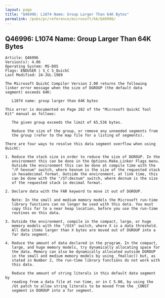```yaml
---
layout: page
title: "Q46996: L1074 Name: Group Larger Than 64K Bytes"
permalink: /pubs/pc/reference/microsoft/kb/Q46996/
---
```


## Q46996: L1074 Name: Group Larger Than 64K Bytes

	Article: Q46996
	Version(s): 4.06
	Operating System: MS-DOS
	Flags: ENDUSER | S_C S_QuickC
	Last Modified: 24-JUL-1989
	
	The Microsoft QuickC Compiler Version 2.00 returns the following
	linker error message when the size of DGROUP (the default data
	segment) exceeds 64K:
	
	   L1074 name: group larger than 64K bytes
	
	This error is documented on Page 282 of the "Microsoft QuickC Tool
	Kit" manual as follows:
	
	   The given group exceeds the limit of 65,536 bytes.
	
	   Reduce the size of the group, or remove any unneeded segments from
	   the group (refer to the map file for a listing of segments).
	
	There are four ways to resolve this data segment overflow when using
	QuickC:
	
	1. Reduce the stack size in order to reduce the size of DGROUP. In the
	   environment this can be done in the Options.Make.Linker Flags menu.
	   Outside the environment this can be done at compile time with the
	   "/F hexnum" switch, where hexnum is the size of the requested stack
	   in hexadecimal format. Outside the environment, at link time, this
	   can be done with the "/ST:decnum" switch, where decnum is the size
	   of the requested stack in decimal format.
	
	2. Declare data with the FAR keyword to move it out of DGROUP.
	
	   Note: In the small and medium memory models the Microsoft run-time
	   library functions can no longer be used with this data. You must
	   copy this far to a near heap location, before you use the run-time
	   routines on this data.
	
	3. Outside the environment, compile in the compact, large, or huge
	   memory models with the "/GtX" switch, where X is a data threshold.
	   All data items larger than X bytes are moved out of DGROUP into a
	   far data segment.
	
	4. Reduce the amount of data declared in the program. In the compact,
	   large, and huge memory models, try dynamically allocating space for
	   the data. Memory can also be dynamically allocated outside DGROUP
	   in the small and medium memory models by using _fmalloc() but, as
	   stated in Number 2, the run-time library functions do not work with
	   this data.
	
	   Reduce the amount of string literals in this default data segment by
	   reading from a data file at run time, or in C 5.00, by using the
	   /Gt patch to allow string literals to be moved from the _CONST
	   segment in DGROUP into a far segment.
